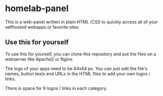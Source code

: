 # homelab-panel
This is a web-panel written in plain HTML /CSS to quickly access all 
of your selfhosted webapps or favorite sites

## Use this for yourself

To use this for yourself, you can clone this repository and put the files on 
a webserver like Apache2 or Nginx.

The logo of your apps need to be 64x64 px. You can just edit the file's names, button texts and URLs 
in the HTML files to add your own logos / links.

There is space for 9 logos / links in each category.
